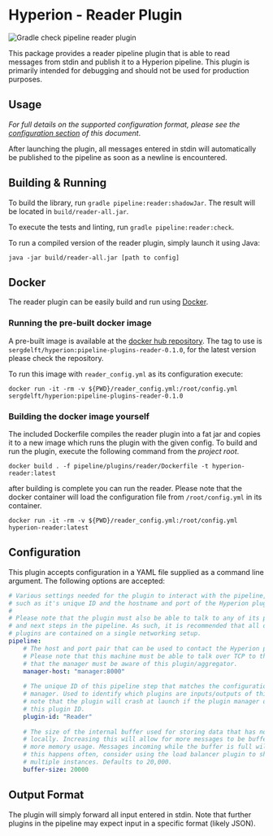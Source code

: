 # Hyperion - Reader Plugin

![Gradle check pipeline reader plugin](https://github.com/SERG-Delft/hyperion/workflows/Gradle%20check%20pipeline%20reader%20plugin/badge.svg)

This package provides a reader pipeline plugin that is able to read messages from stdin and publish it to a Hyperion pipeline. This plugin is primarily intended for debugging and should not be used for production purposes.

## Usage

_For full details on the supported configuration format, please see the [configuration section](#Configuration) of this document_.

After launching the plugin, all messages entered in stdin will automatically be published to the pipeline as soon as a newline is encountered.

## Building & Running

To build the library, run `gradle pipeline:reader:shadowJar`. The result will be located in `build/reader-all.jar`.

To execute the tests and linting, run `gradle pipeline:reader:check`.

To run a compiled version of the reader plugin, simply launch it using Java:

```shell script
java -jar build/reader-all.jar [path to config]
```


## Docker
The reader plugin can be easily build and run using [Docker](https://www.docker.com/). 

### Running the pre-built docker image
A pre-built image is available at the [docker hub repository](https://hub.docker.com/r/sergdelft/hyperion).
The tag to use is `sergdelft/hyperion:pipeline-plugins-reader-0.1.0`, for the latest version please check the repository.

To run this image with `reader_config.yml` as its configuration execute:
```shell script
docker run -it -rm -v ${PWD}/reader_config.yml:/root/config.yml sergdelft/hyperion:pipeline-plugins-reader-0.1.0
```

### Building the docker image yourself
The included Dockerfile compiles the reader plugin into a fat jar and copies it to a new image which runs the plugin with the given config.
To build and run the plugin, execute the following command from the _project root_. 

```shell script
docker build . -f pipeline/plugins/reader/Dockerfile -t hyperion-reader:latest
```

after building is complete you can run the reader.
Please note that the docker container will load the configuration file from `/root/config.yml` in its container.

```shell script
docker run -it -rm -v ${PWD}/reader_config.yml:/root/config.yml hyperion-reader:latest
```

## Configuration

This plugin accepts configuration in a YAML file supplied as a command line argument. The following options are accepted:

```yaml
# Various settings needed for the plugin to interact with the pipeline,
# such as it's unique ID and the hostname and port of the Hyperion plugin manager.
# 
# Please note that the plugin must also be able to talk to any of its previous
# and next steps in the pipeline. As such, it is recommended that all of the 
# plugins are contained on a single networking setup.
pipeline:
    # The host and port pair that can be used to contact the Hyperion plugin manager.
    # Please note that this machine must be able to talk over TCP to the manager and
    # that the manager must be aware of this plugin/aggregator.
    manager-host: "manager:8000"
  
    # The unique ID of this pipeline step that matches the configuration of the plugin
    # manager. Used to identify which plugins are inputs/outputs of this step. Please
    # note that the plugin will crash at launch if the plugin manager does not recognize
    # this plugin ID.
    plugin-id: "Reader"
  
    # The size of the internal buffer used for storing data that has not yet been processed
    # locally. Increasing this will allow for more messages to be buffered, at the cost of
    # more memory usage. Messages incoming while the buffer is full will be thrown away. If
    # this happens often, consider using the load balancer plugin to shard this plugin across
    # multiple instances. Defaults to 20,000.
    buffer-size: 20000
```

## Output Format

The plugin will simply forward all input entered in stdin. Note that further plugins in the pipeline may expect input in a specific format (likely JSON).
